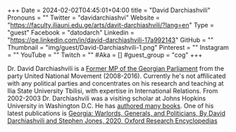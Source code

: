 +++
Date = 2024-02-02T04:45:01+04:00
title = "David Darchiashvili"
Pronouns = ""
Twitter = "davidarchiashvi"
Website = "https://faculty.iliauni.edu.ge/arts/davit-darchiashvili/?lang=en"
Type = "guest"
Facebook = "datodarch"
Linkedin = "https://ge.linkedin.com/in/david-darchiashvili-17a992143"
GitHub = ""
Thumbnail = "img/guest/David-Darchiashvili-1.png"
Pinterest = ""
Instagram = ""
YouTube = ""
Twitch = ""
#Aka = []
#guest_group = "cog"
+++

Dr. David Darchiashvili is a [Former MP of the Georgian Parliament](https://parliament.ge/en/parliament-members/2107/biography) from the party United National Movement (2008-2016). Currently he's not affilicated with any political parties and concentrates on his research and teaching at Ilia State University Tbilisi, with expertise in International Relations. From 2002-2003 Dr. Darchiashvili was a visiting scholar at Johns Hopkins University in Washington D.C. He has [authored many books](https://scholar.google.com/citations?user=WBPijqwAAAAJ&hl=en). One of his latest publications is [Georgia: Warlords, Generals, and Politicians, By David Darchiashvili and Stephen Jones, 2020, Oxford Research Encyclopedias](https://doi.org/10.1093/acrefore/9780190228637.013.1891)
